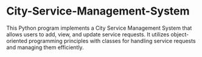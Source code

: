 # City-Service-Management-System
This Python program implements a City Service Management System that allows users to add, view, and update service requests. It utilizes object-oriented programming principles with classes for handling service requests and managing them efficiently.
